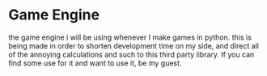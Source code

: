 # Game Engine

the game engine i will be using whenever I make games in python. this is being made in order
to shorten development time on my side, and direct all of the annoying calculations and such
to this third party library. If you can find some use for it and want to use it, be my guest.
